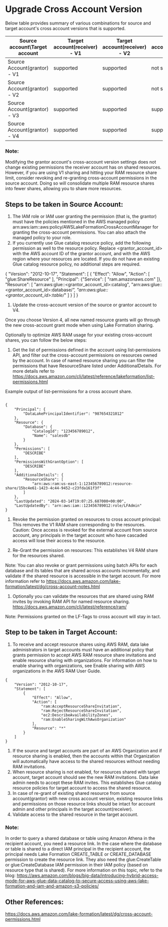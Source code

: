 # Upgrade Cross Account Version 
Below table provides summary of various combinations for source and target account's cross account versions that is supported.

| Source account\Target account    | Target account(receiver) - V1 | Target account(receiver) - V2| Target account(receiver) - V3| Target account(receiver) - V4|
| -------- | ------- | -------- | -------- | -------- |
| Source Account(grantor) - V1  | supported    | supported    | not supported    | not supported    |
| Source Account(grantor) - V2  | supported   | supported    | not supported    | not supported    |
| Source Account(grantor) - V3  | supported    | supported    | supported    | supported   |
| Source Account(grantor) - V4  | supported    | supported    | supported    | supported   |

###  Note:
Modifying the grantor account's cross-account version settings does not change existing permissions the receiver account has on shared resources. However, if you are using V1 sharing and hitting your RAM resource share limit, consider revoking and re-granting cross-account permissions in the source account. Doing so will consolidate multiple RAM resource shares into fewer shares, allowing you to share more resources.

## Steps to be taken in Source Account:

1. The IAM role or IAM user granting the permission (that is, the grantor) must have the policies mentioned in the AWS managed policy arn:aws:iam::aws:policy/AWSLakeFormationCrossAccountManager for granting the cross-account permissions. You can also attach the managed policy to your role. 
2. If you currently use Glue catalog resource policy, add the following permission as well to the resource policy.  Replace <grantor_account_id> with the AWS account ID of the grantor account, and <region> with the AWS region where your resources are located. If you do not have an existing Glue catalog resource policy, no additional steps are required.

{
    "Version": "2012-10-17",
    "Statement": [
        {
           "Effect": "Allow",
            "Action": [
                "glue:ShareResource"
            ],
            "Principal": {"Service": [
                "ram.amazonaws.com"
            ]},
            "Resource": [
                "arn:aws:glue:<region>:<grantor_account_id>:catalog",
                "arn:aws:glue:<region>:<grantor_account_id>:database/*",
                "arn:aws:glue:<region>:<grantor_account_id>:table/*"
            ]
        }
    ]
}


1. Update the cross-account version of the source or grantor account to V4.

Once you choose Version 4, all new named resource grants will go through the new cross-account grant mode when using Lake Formation sharing. 

Optionally to optimize AWS RAM usage for your existing cross-account shares, you can follow the below steps:

1. Get the list of permissions defined in the account using list-permissions API, and filter out the cross-account permissions on resources owned by the account. In case of named resource sharing you can filter the permissions that have ResourceShare listed under AdditionalDetails. For more details refer to https://docs.aws.amazon.com/cli/latest/reference/lakeformation/list-permissions.html

Example output of list-permissions for a cross account share.

````

{
    "Principal": {
        "DataLakePrincipalIdentifier": "987654321012"
    },
    "Resource": {
        "Database": {
            "CatalogId": "123456789012",
            "Name": "salesdb"
        }
    },
    "Permissions": [
        "DESCRIBE"
    ],
    "PermissionsWithGrantOption": [
        "DESCRIBE"
    ],
    "AdditionalDetails": {
        "ResourceShare": [
            "arn:aws:ram:us-east-1:123456789012:resource-share/15bc4e61-1423-4c44-9452-c23fda161f3f"
        ]
    },
    "LastUpdated": "2024-03-14T19:07:25.687000+00:00",
    "LastUpdatedBy": "arn:aws:iam::123456789012:role/LFAdmin"
}
````

1. Revoke the permission granted on resources to cross account principal: This removes the V1 RAM share corresponding to the resources. 
    Caution: Once access is revoked for the external account from source account, any principals in the target account who have cascaded access will lose their access to the resource. 
    
2. Re-Grant the permission on resources: This establishes V4 RAM share for the resources shared. 

Note: You can also revoke or grant permissions using batch APIs for each database and its tables that are shared across accounts incrementally, and validate if the shared resource is accessible in the target account. For more information refer to https://docs.aws.amazon.com/lake-formation/latest/dg/cross-account-notes.html

1. Optionally you can validate the resources that are shared using RAM invites by invoking RAM API for named resource sharing. https://docs.aws.amazon.com/cli/latest/reference/ram/

Note: Permissions granted on the LF-Tags to cross account will stay in tact.

## Step to be taken in Target Account:

1. To receive and accept resource shares using AWS RAM, data lake administrators in target accounts must have an additional policy that grants permission to accept AWS RAM resource share invitations and enable resource sharing with organizations. For information on how to enable sharing with organizations, see Enable sharing with AWS organizations in the AWS RAM User Guide.

```
{
    "Version": "2012-10-17",
    "Statement": [
        {
            "Effect": "Allow",
            "Action": [
                "ram:AcceptResourceShareInvitation",
                "ram:RejectResourceShareInvitation",
                "ec2:DescribeAvailabilityZones",
                "ram:EnableSharingWithAwsOrganization"
            ],
            "Resource": "*"
        }
    ]
}
````

1. If the source and target accounts are part of an AWS Organization and if resource sharing is enabled, then the accounts within that Organization will automatically have access to the shared resources without needing RAM invitations. 
2. When resource sharing is not enabled, for resources shared with target account, target account should see the new RAM invitations. Data lake admin needs to accept these RAM invites. This establishes Glue catalog resource policies for target account to access the shared resource.
3. In case of re-grant of existing shared resource from source account(grantor) with new cross account version, existing resource links and permissions on those resource links should be intact for account admin and other principals in the target account(receiver).
4. Validate access to the shared resource in the target account.

### Note:
In order to query a shared database or table using Amazon Athena in the recipient account, you need a resource link.  In the case where the database or table is shared to a direct IAM principal in the recipient account, the principal needs Lake Formation CREATE_TABLE or CREATE_DATABASE permission to create the resource link. They also need the glue:CreateTable or glue:CreateDatabase IAM permission in their IAM policy (based on resource type that is shared). 
For more information on this topic, refer to the blog: https://aws.amazon.com/blogs/big-data/introducing-hybrid-access-mode-for-aws-glue-data-catalog-to-secure-access-using-aws-lake-formation-and-iam-and-amazon-s3-policies/

## Other References:

https://docs.aws.amazon.com/lake-formation/latest/dg/cross-account-permissions.html



